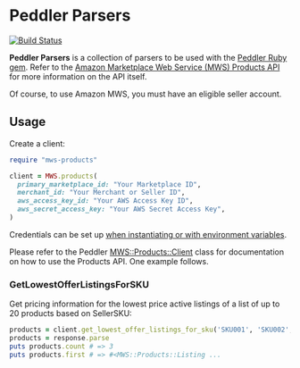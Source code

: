 # Peddler Parsers

[![Build Status](https://travis-ci.org/bpuklich/peddler-parsers.svg)](https://travis-ci.org/bpuklich/peddler-parsers)

**Peddler Parsers** is a collection of parsers to be used with the [Peddler Ruby gem](https://github.com/hakanensari/peddler). 
Refer to the [Amazon Marketplace Web Service (MWS) Products API](http://docs.developer.amazonservices.com/en_US/products/index.html) for
more information on the API itself.

Of course, to use Amazon MWS, you must have an eligible seller account.

## Usage

Create a client:

```ruby
require "mws-products"

client = MWS.products(
  primary_marketplace_id: "Your Marketplace ID",
  merchant_id: "Your Merchant or Seller ID",
  aws_access_key_id: "Your AWS Access Key ID",
  aws_secret_access_key: "Your AWS Secret Access Key",
)
```

Credentials can be set up [when instantiating or with environment variables](https://github.com/hakanensari/peddler#user-content-usage).

Please refer to the Peddler [MWS::Products::Client](http://www.rubydoc.info/gems/peddler/MWS/Products/Client) class for 
documentation on how to use the Products API. One example follows.

### GetLowestOfferListingsForSKU

Get pricing information for the lowest price active listings of a list of up to 20 products based on SellerSKU:

```ruby
products = client.get_lowest_offer_listings_for_sku('SKU001', 'SKU002', 'SKU005', exclude_me: true)
products = response.parse
puts products.count # => 3
puts products.first # => #<MWS::Products::Listing ...
```
